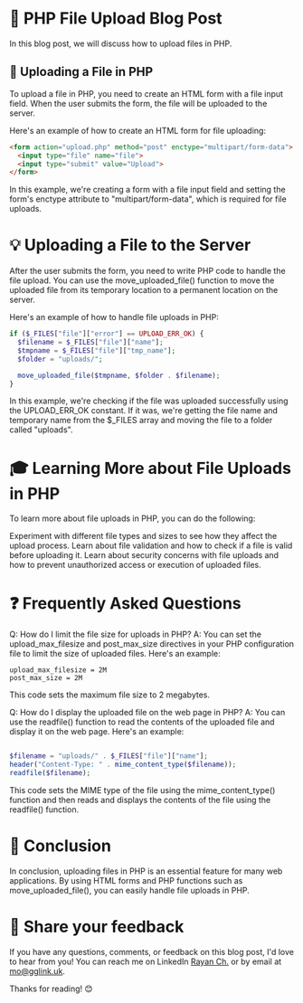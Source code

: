 # 📂 PHP File Upload Blog Post

In this blog post, we will discuss how to upload files in PHP.

## 🌟 Uploading a File in PHP

To upload a file in PHP, you need to create an HTML form with a file input field. When the user submits the form, the file will be uploaded to the server.

Here's an example of how to create an HTML form for file uploading:

```html
<form action="upload.php" method="post" enctype="multipart/form-data">
  <input type="file" name="file">
  <input type="submit" value="Upload">
</form>
```
In this example, we're creating a form with a file input field and setting the form's enctype attribute to "multipart/form-data", which is required for file uploads.

# 💡 Uploading a File to the Server
After the user submits the form, you need to write PHP code to handle the file upload. You can use the move_uploaded_file() function to move the uploaded file from its temporary location to a permanent location on the server.

Here's an example of how to handle file uploads in PHP:

```php
if ($_FILES["file"]["error"] == UPLOAD_ERR_OK) {
  $filename = $_FILES["file"]["name"];
  $tmpname = $_FILES["file"]["tmp_name"];
  $folder = "uploads/";

  move_uploaded_file($tmpname, $folder . $filename);
}
```
In this example, we're checking if the file was uploaded successfully using the UPLOAD_ERR_OK constant. If it was, we're getting the file name and temporary name from the $_FILES array and moving the file to a folder called "uploads".

# 🎓 Learning More about File Uploads in PHP
To learn more about file uploads in PHP, you can do the following:

Experiment with different file types and sizes to see how they affect the upload process.
Learn about file validation and how to check if a file is valid before uploading it.
Learn about security concerns with file uploads and how to prevent unauthorized access or execution of uploaded files.
# ❓ Frequently Asked Questions
Q: How do I limit the file size for uploads in PHP?
A: You can set the upload_max_filesize and post_max_size directives in your PHP configuration file to limit the size of uploaded files. Here's an example:

```
upload_max_filesize = 2M
post_max_size = 2M
```
This code sets the maximum file size to 2 megabytes.

Q: How do I display the uploaded file on the web page in PHP?
A: You can use the readfile() function to read the contents of the uploaded file and display it on the web page. Here's an example:

```php

$filename = "uploads/" . $_FILES["file"]["name"];
header("Content-Type: " . mime_content_type($filename));
readfile($filename);
```
This code sets the MIME type of the file using the mime_content_type() function and then reads and displays the contents of the file using the readfile() function.

# 🎉 Conclusion
In conclusion, uploading files in PHP is an essential feature for many web applications. By using HTML forms and PHP functions such as move_uploaded_file(), you can easily handle file uploads in PHP.
# 📣 Share your feedback

If you have any questions, comments, or feedback on this blog post, I'd love to hear from you! You can reach me on LinkedIn [Rayan Ch.](https://www.linkedin.com/in/rayan-ch-b787ab224/) or by email at [mo@gglink.uk](mailto:mo@gglink.uk).

Thanks for reading! 😊
